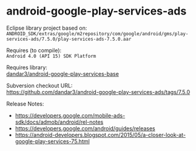 android-google-play-services-ads
================================

Eclipse library project based on:<br/>
`ANDROID_SDK/extras/google/m2repository/com/google/android/gms/play-services-ads/7.5.0/play-services-ads-7.5.0.aar`

Requires (to compile):<br/>
`Android 4.0 (API 15) SDK Platform`

Requires library:<br/>
[dandar3/android-google-play-services-base](https://github.com/dandar3/android-google-play-services-base/)

Subversion checkout URL:<br/>
https://github.com/dandar3/android-google-play-services-ads/tags/7.5.0

Release Notes:<br/>
* https://developers.google.com/mobile-ads-sdk/docs/admob/android/rel-notes<br/>
* https://developers.google.com/android/guides/releases<br/>
* https://android-developers.blogspot.com/2015/05/a-closer-look-at-google-play-services-75.html<br/>
